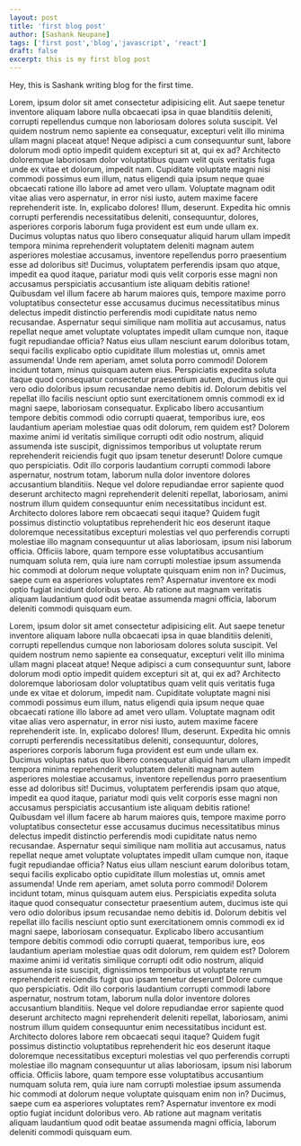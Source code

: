 ```yaml
---
layout: post
title: 'first blog post'
author: [Sashank Neupane]
tags: ['first post','blog','javascript', 'react']
draft: false
excerpt: this is my first blog post
---
```


Hey, this is Sashank writing blog for the first time.

Lorem, ipsum dolor sit amet consectetur adipisicing elit. Aut saepe tenetur inventore aliquam labore nulla obcaecati ipsa in quae blanditiis deleniti, corrupti repellendus cumque non laboriosam dolores soluta suscipit. Vel quidem nostrum nemo sapiente ea consequatur, excepturi velit illo minima ullam magni placeat atque! Neque adipisci a cum consequuntur sunt, labore dolorum modi optio impedit quidem excepturi sit at, qui ex ad? Architecto doloremque laboriosam dolor voluptatibus quam velit quis veritatis fuga unde ex vitae et dolorum, impedit nam. Cupiditate voluptate magni nisi commodi possimus eum illum, natus eligendi quia ipsum neque quae obcaecati ratione illo labore ad amet vero ullam. Voluptate magnam odit vitae alias vero aspernatur, in error nisi iusto, autem maxime facere reprehenderit iste. In, explicabo dolores! Illum, deserunt. Expedita hic omnis corrupti perferendis necessitatibus deleniti, consequuntur, dolores, asperiores corporis laborum fuga provident est eum unde ullam ex. Ducimus voluptas natus quo libero consequatur aliquid harum ullam impedit tempora minima reprehenderit voluptatem deleniti magnam autem asperiores molestiae accusamus, inventore repellendus porro praesentium esse ad doloribus sit! Ducimus, voluptatem perferendis ipsam quo atque, impedit ea quod itaque, pariatur modi quis velit corporis esse magni non accusamus perspiciatis accusantium iste aliquam debitis ratione! Quibusdam vel illum facere ab harum maiores quis, tempore maxime porro voluptatibus consectetur esse accusamus ducimus necessitatibus minus delectus impedit distinctio perferendis modi cupiditate natus nemo recusandae. Aspernatur sequi similique nam mollitia aut accusamus, natus repellat neque amet voluptate voluptates impedit ullam cumque non, itaque fugit repudiandae officia? Natus eius ullam nesciunt earum doloribus totam, sequi facilis explicabo optio cupiditate illum molestias ut, omnis amet assumenda! Unde rem aperiam, amet soluta porro commodi! Dolorem incidunt totam, minus quisquam autem eius. Perspiciatis expedita soluta itaque quod consequatur consectetur praesentium autem, ducimus iste qui vero odio doloribus ipsum recusandae nemo debitis id. Dolorum debitis vel repellat illo facilis nesciunt optio sunt exercitationem omnis commodi ex id magni saepe, laboriosam consequatur. Explicabo libero accusantium tempore debitis commodi odio corrupti quaerat, temporibus iure, eos laudantium aperiam molestiae quas odit dolorum, rem quidem est? Dolorem maxime animi id veritatis similique corrupti odit odio nostrum, aliquid assumenda iste suscipit, dignissimos temporibus ut voluptate rerum reprehenderit reiciendis fugit quo ipsam tenetur deserunt! Dolore cumque quo perspiciatis. Odit illo corporis laudantium corrupti commodi labore aspernatur, nostrum totam, laborum nulla dolor inventore dolores accusantium blanditiis. Neque vel dolore repudiandae error sapiente quod deserunt architecto magni reprehenderit deleniti repellat, laboriosam, animi nostrum illum quidem consequuntur enim necessitatibus incidunt est. Architecto dolores labore rem obcaecati sequi itaque? Quidem fugit possimus distinctio voluptatibus reprehenderit hic eos deserunt itaque doloremque necessitatibus excepturi molestias vel quo perferendis corrupti molestiae illo magnam consequuntur ut alias laboriosam, ipsum nisi laborum officia. Officiis labore, quam tempore esse voluptatibus accusantium numquam soluta rem, quia iure nam corrupti molestiae ipsum assumenda hic commodi at dolorum neque voluptate quisquam enim non in? Ducimus, saepe cum ea asperiores voluptates rem? Aspernatur inventore ex modi optio fugiat incidunt doloribus vero. Ab ratione aut magnam veritatis aliquam laudantium quod odit beatae assumenda magni officia, laborum deleniti commodi quisquam eum.

Lorem, ipsum dolor sit amet consectetur adipisicing elit. Aut saepe tenetur inventore aliquam labore nulla obcaecati ipsa in quae blanditiis deleniti, corrupti repellendus cumque non laboriosam dolores soluta suscipit. Vel quidem nostrum nemo sapiente ea consequatur, excepturi velit illo minima ullam magni placeat atque! Neque adipisci a cum consequuntur sunt, labore dolorum modi optio impedit quidem excepturi sit at, qui ex ad? Architecto doloremque laboriosam dolor voluptatibus quam velit quis veritatis fuga unde ex vitae et dolorum, impedit nam. Cupiditate voluptate magni nisi commodi possimus eum illum, natus eligendi quia ipsum neque quae obcaecati ratione illo labore ad amet vero ullam. Voluptate magnam odit vitae alias vero aspernatur, in error nisi iusto, autem maxime facere reprehenderit iste. In, explicabo dolores! Illum, deserunt. Expedita hic omnis corrupti perferendis necessitatibus deleniti, consequuntur, dolores, asperiores corporis laborum fuga provident est eum unde ullam ex. Ducimus voluptas natus quo libero consequatur aliquid harum ullam impedit tempora minima reprehenderit voluptatem deleniti magnam autem asperiores molestiae accusamus, inventore repellendus porro praesentium esse ad doloribus sit! Ducimus, voluptatem perferendis ipsam quo atque, impedit ea quod itaque, pariatur modi quis velit corporis esse magni non accusamus perspiciatis accusantium iste aliquam debitis ratione! Quibusdam vel illum facere ab harum maiores quis, tempore maxime porro voluptatibus consectetur esse accusamus ducimus necessitatibus minus delectus impedit distinctio perferendis modi cupiditate natus nemo recusandae. Aspernatur sequi similique nam mollitia aut accusamus, natus repellat neque amet voluptate voluptates impedit ullam cumque non, itaque fugit repudiandae officia? Natus eius ullam nesciunt earum doloribus totam, sequi facilis explicabo optio cupiditate illum molestias ut, omnis amet assumenda! Unde rem aperiam, amet soluta porro commodi! Dolorem incidunt totam, minus quisquam autem eius. Perspiciatis expedita soluta itaque quod consequatur consectetur praesentium autem, ducimus iste qui vero odio doloribus ipsum recusandae nemo debitis id. Dolorum debitis vel repellat illo facilis nesciunt optio sunt exercitationem omnis commodi ex id magni saepe, laboriosam consequatur. Explicabo libero accusantium tempore debitis commodi odio corrupti quaerat, temporibus iure, eos laudantium aperiam molestiae quas odit dolorum, rem quidem est? Dolorem maxime animi id veritatis similique corrupti odit odio nostrum, aliquid assumenda iste suscipit, dignissimos temporibus ut voluptate rerum reprehenderit reiciendis fugit quo ipsam tenetur deserunt! Dolore cumque quo perspiciatis. Odit illo corporis laudantium corrupti commodi labore aspernatur, nostrum totam, laborum nulla dolor inventore dolores accusantium blanditiis. Neque vel dolore repudiandae error sapiente quod deserunt architecto magni reprehenderit deleniti repellat, laboriosam, animi nostrum illum quidem consequuntur enim necessitatibus incidunt est. Architecto dolores labore rem obcaecati sequi itaque? Quidem fugit possimus distinctio voluptatibus reprehenderit hic eos deserunt itaque doloremque necessitatibus excepturi molestias vel quo perferendis corrupti molestiae illo magnam consequuntur ut alias laboriosam, ipsum nisi laborum officia. Officiis labore, quam tempore esse voluptatibus accusantium numquam soluta rem, quia iure nam corrupti molestiae ipsum assumenda hic commodi at dolorum neque voluptate quisquam enim non in? Ducimus, saepe cum ea asperiores voluptates rem? Aspernatur inventore ex modi optio fugiat incidunt doloribus vero. Ab ratione aut magnam veritatis aliquam laudantium quod odit beatae assumenda magni officia, laborum deleniti commodi quisquam eum.